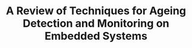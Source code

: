 ---
authors: Leandro Lanzieri, <b>Gianluca Martino</b>, Goerschwin Fey, Holger Schlarb, Thomas C. Schmidt, Matthias Wählisch
title: A Review of Techniques for Ageing Detection and Monitoring on Embedded Systems
conference: Preprint
year: 2023
link: https://arxiv.org/abs/2301.06804
---